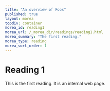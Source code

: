 ```yaml
---
title: "An overview of Foos"
published: true
layout: morea
topdiv: container
morea_id: reading1
morea_url: /_morea_dir/readings/reading1.html
morea_summary: "The first reading."
morea_type: reading
morea_sort_order: 1
---
```


# Reading 1

This is the first reading. It is an internal web page.